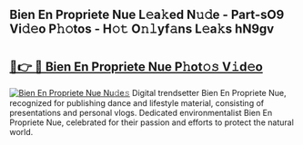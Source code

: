 ## Bien En Propriete Nue L𝚎a𝚔ed N𝚞𝚍e - Part-sO9 Vi𝚍𝚎o P𝚑𝚘tos - H𝚘𝚝 O𝚗𝚕yf𝚊ns L𝚎a𝚔s hN9gv

# <h2><a href="http://kf317r.oniu.top/?m=Bien+En+Propriete+Nue">🔗👉 🔴 Bien En Propriete Nue P𝚑ot𝚘𝚜 V𝚒d𝚎o</a></h2>

[![Bien En Propriete Nue Nu𝚍e𝚜](https://i.imgur.com/0qMVB7G.gif)](http://kf317r.oniu.top/?m=Bien+En+Propriete+Nue)
Digital trendsetter Bien En Propriete Nue, recognized for publishing dance and lifestyle material, consisting of presentations and personal vlogs. Dedicated environmentalist Bien En Propriete Nue, celebrated for their passion and efforts to protect the natural world.  
